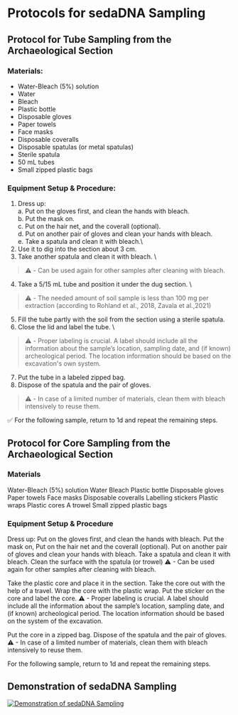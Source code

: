 


# Protocols for sedaDNA Sampling

## Protocol for Tube Sampling from the Archaeological Section

### Materials:
- Water-Bleach (5%) solution
- Water
- Bleach
- Plastic bottle
- Disposable gloves
- Paper towels
- Face masks
- Disposable coveralls
- Disposable spatulas (or metal spatulas)
- Sterile spatula
- 50 mL tubes
- Small zipped plastic bags

### Equipment Setup & Procedure:

1. Dress up: \
  a. Put on the gloves first, and clean the hands with bleach. \
  b. Put the mask on.\
  c. Put on the hair net, and the coverall (optional).\
  d. Put on another pair of gloves and clean your hands with bleach.\
  e. Take a spatula and clean it with bleach.\
2. Use it to dig into the section about 3 cm.
3. Take another spatula and clean it with bleach. \
>  ⚠️ - Can be used again for other samples after cleaning with bleach.
4. Take a 5/15 mL tube and position it under the dug section. \
>  ⚠️ - The needed amount of soil sample is less than 100 mg per extraction (according to Rohland et al., 2018, Zavala et al.,2021)
5. Fill the tube partly with the soil from the section using a sterile spatula.
6. Close the lid and label the tube. \
>  ⚠️ - Proper labeling is crucial. A label should include all the information about the sample’s location, sampling date, and (if known) archeological period. The location information should be based on the excavation's own system.
7. Put the tube in a labeled zipped bag.
8. Dispose of the spatula and the pair of gloves.
>  ⚠️ - In case of a limited number of materials, clean them with bleach intensively to reuse them.


✅ For the following sample, return to 1d and repeat the remaining steps.

## Protocol for Core Sampling from the Archaeological Section

### Materials

Water-Bleach (5%) solution
Water
Bleach
Plastic bottle
Disposable gloves
Paper towels
Face masks
Disposable coveralls
Labelling stickers
Plastic wraps
Plastic cores
A trowel
Small zipped plastic bags

### Equipment Setup & Procedure

Dress up:
Put on the gloves first, and clean the hands with bleach.
Put the mask on,
Put on the hair net and the coverall (optional).
Put on another pair of gloves and clean your hands with bleach.
Take a spatula and clean it with bleach.
Clean the surface with the spatula (or trowel)
⚠ - Can be used again for other samples after cleaning with bleach.


Take the plastic core and place it in the section.
Take the core out with the help of a travel.
Wrap the core with the plastic wrap.
Put the sticker on the core and label the core.
⚠ - Proper labeling is crucial. A label should include all the information about the sample’s location, sampling date, and (if known) archeological period. The location information should be based on the system of the excavation.


Put the core in a zipped bag.
Dispose of the spatula and the pair of gloves.
⚠ - In case of a limited number of materials, clean them with bleach intensively to reuse them.


For the following sample, return to 1d and repeat the remaining steps.


## Demonstration of sedaDNA Sampling

[![Demonstration of sedaDNA Sampling ](https://img.youtube.com/vi/hxuLrLJvKHk/0.jpg)](https://www.youtube.com/watch?v=hxuLrLJvKHk)
